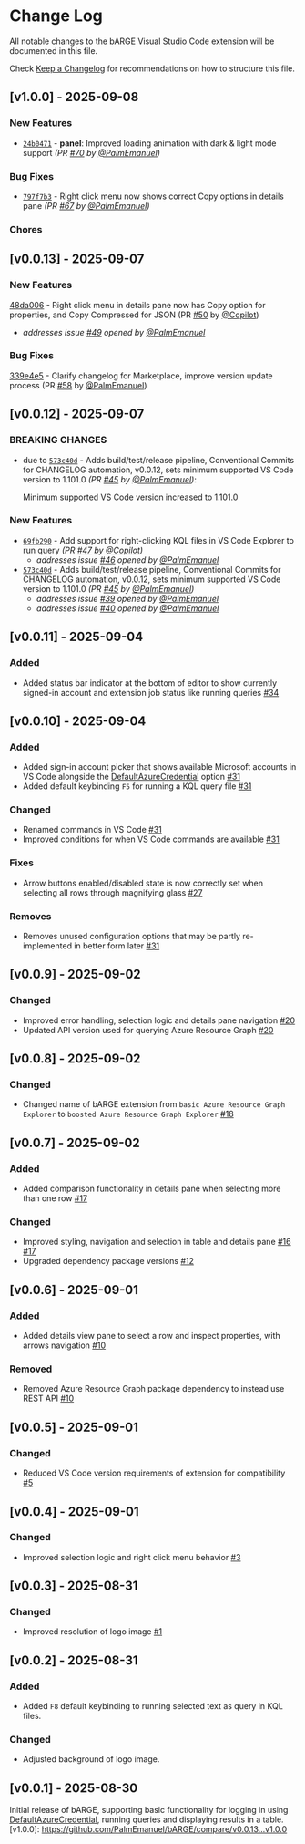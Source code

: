 # Change Log

All notable changes to the bARGE Visual Studio Code extension will be documented in this file.

Check [Keep a Changelog](http://keepachangelog.com/) for recommendations on how to structure this file.

## [v1.0.0] - 2025-09-08
### New Features
- [`24b0471`](https://github.com/PalmEmanuel/bARGE/commit/24b0471f8283eab1422cce862831338f7a4a8cf2) - **panel**: Improved loading animation with dark & light mode support *(PR [#70](https://github.com/PalmEmanuel/bARGE/pull/70) by [@PalmEmanuel](https://github.com/PalmEmanuel))*

### Bug Fixes
- [`797f7b3`](https://github.com/PalmEmanuel/bARGE/commit/797f7b334d8505e94206fdd4b4f491a58ddedd4f) - Right click menu now shows correct Copy options in details pane *(PR [#67](https://github.com/PalmEmanuel/bARGE/pull/67) by [@PalmEmanuel](https://github.com/PalmEmanuel))*

### Chores


## [v0.0.13] - 2025-09-07

### New Features
[48da006](https://github.com/PalmEmanuel/bARGE/commit/48da0066d11149487d26ea11b3a698ba5992e500) - Right click menu in details pane now has Copy option for properties, and Copy Compressed for JSON (PR [#50](https://github.com/PalmEmanuel/bARGE/pull/50) by [@Copilot](https://github.com/apps/copilot-swe-agent))
- *addresses issue [#49](https://github.com/PalmEmanuel/bARGE/issues/49) opened by [@PalmEmanuel](https://github.com/PalmEmanuel)*

### Bug Fixes
[339e4e5](https://github.com/PalmEmanuel/bARGE/commit/339e4e54f1f705419cc4382324095631b624e534) - Clarify changelog for Marketplace, improve version update process (PR [#58](https://github.com/PalmEmanuel/bARGE/pull/58) by [@PalmEmanuel](https://github.com/PalmEmanuel))

## [v0.0.12] - 2025-09-07

### BREAKING CHANGES

- due to [`573c40d`](https://github.com/PalmEmanuel/bARGE/commit/573c40dd2395c26e5ee28180bdcf2a943ae02892) - Adds build/test/release pipeline, Conventional Commits for CHANGELOG automation, v0.0.12, sets minimum supported VS Code version to 1.101.0 *(PR [#45](https://github.com/PalmEmanuel/bARGE/pull/45) by [@PalmEmanuel](https://github.com/PalmEmanuel))*:

  Minimum supported VS Code version increased to 1.101.0

### New Features

- [`69fb290`](https://github.com/PalmEmanuel/bARGE/commit/69fb290933ed51d86542d00fbba4eef90f791170) - Add support for right-clicking KQL files in VS Code Explorer to run query *(PR [#47](https://github.com/PalmEmanuel/bARGE/pull/47) by [@Copilot](https://github.com/apps/copilot-swe-agent))*
  - *addresses issue [#46](https://github.com/PalmEmanuel/bARGE/issues/46) opened by [@PalmEmanuel](https://github.com/PalmEmanuel)*
- [`573c40d`](https://github.com/PalmEmanuel/bARGE/commit/573c40dd2395c26e5ee28180bdcf2a943ae02892) - Adds build/test/release pipeline, Conventional Commits for CHANGELOG automation, v0.0.12, sets minimum supported VS Code version to 1.101.0 *(PR [#45](https://github.com/PalmEmanuel/bARGE/pull/45) by [@PalmEmanuel](https://github.com/PalmEmanuel))*
  - *addresses issue [#39](https://github.com/PalmEmanuel/bARGE/issues/39) opened by [@PalmEmanuel](https://github.com/PalmEmanuel)*
  - *addresses issue [#40](https://github.com/PalmEmanuel/bARGE/issues/40) opened by [@PalmEmanuel](https://github.com/PalmEmanuel)*

## [v0.0.11] - 2025-09-04

### Added

- Added status bar indicator at the bottom of editor to show currently signed-in account and extension job status like running queries [#34](https://github.com/PalmEmanuel/bARGE/pull/34)

## [v0.0.10] - 2025-09-04

### Added

- Added sign-in account picker that shows available Microsoft accounts in VS Code alongside the [DefaultAzureCredential](https://learn.microsoft.com/en-us/javascript/api/@azure/identity/defaultazurecredential?view=azure-node-latest) option [#31](https://github.com/PalmEmanuel/bARGE/pull/31)
- Added default keybinding `F5` for running a KQL query file [#31](https://github.com/PalmEmanuel/bARGE/pull/31)

### Changed

- Renamed commands in VS Code [#31](https://github.com/PalmEmanuel/bARGE/pull/31)
- Improved conditions for when VS Code commands are available [#31](https://github.com/PalmEmanuel/bARGE/pull/31)

### Fixes

- Arrow buttons enabled/disabled state is now correctly set when selecting all rows through magnifying glass [#27](https://github.com/PalmEmanuel/bARGE/pull/27)

### Removes

- Removes unused configuration options that may be partly re-implemented in better form later [#31](https://github.com/PalmEmanuel/bARGE/pull/31)

## [v0.0.9] - 2025-09-02

### Changed

- Improved error handling, selection logic and details pane navigation [#20](https://github.com/PalmEmanuel/bARGE/pull/20)
- Updated API version used for querying Azure Resource Graph [#20](https://github.com/PalmEmanuel/bARGE/pull/20)

## [v0.0.8] - 2025-09-02

### Changed

- Changed name of bARGE extension from `basic Azure Resource Graph Explorer` to `boosted Azure Resource Graph Explorer` [#18](https://github.com/PalmEmanuel/bARGE/pull/18)

## [v0.0.7] - 2025-09-02

### Added

- Added comparison functionality in details pane when selecting more than one row [#17](https://github.com/PalmEmanuel/bARGE/pull/17)

### Changed

- Improved styling, navigation and selection in table and details pane [#16](https://github.com/PalmEmanuel/bARGE/pull/16) [#17](https://github.com/PalmEmanuel/bARGE/pull/17)
- Upgraded dependency package versions [#12](https://github.com/PalmEmanuel/bARGE/pull/12)

## [v0.0.6] - 2025-09-01

### Added

- Added details view pane to select a row and inspect properties, with arrows navigation [#10](https://github.com/PalmEmanuel/bARGE/pull/10)

### Removed

- Removed Azure Resource Graph package dependency to instead use REST API [#10](https://github.com/PalmEmanuel/bARGE/pull/10)

## [v0.0.5] - 2025-09-01

### Changed

- Reduced VS Code version requirements of extension for compatibility [#5](https://github.com/PalmEmanuel/bARGE/pull/5)

## [v0.0.4] - 2025-09-01

### Changed

- Improved selection logic and right click menu behavior [#3](https://github.com/PalmEmanuel/bARGE/pull/3)

## [v0.0.3] - 2025-08-31

### Changed

- Improved resolution of logo image [#1](https://github.com/PalmEmanuel/bARGE/pull/1)

## [v0.0.2] - 2025-08-31

### Added

- Added `F8` default keybinding to running selected text as query in KQL files.

### Changed

- Adjusted background of logo image.

## [v0.0.1] - 2025-08-30

Initial release of bARGE, supporting basic functionality for logging in using [DefaultAzureCredential](https://learn.microsoft.com/en-us/javascript/api/@azure/identity/defaultazurecredential?view=azure-node-latest), running queries and displaying results in a table.
[v1.0.0]: https://github.com/PalmEmanuel/bARGE/compare/v0.0.13...v1.0.0
